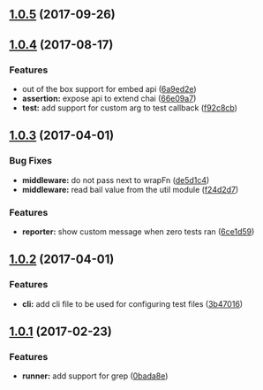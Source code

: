 <a name="1.0.5"></a>
## [1.0.5](https://github.com/thetutlage/japa/compare/v1.0.4...v1.0.5) (2017-09-26)



<a name="1.0.4"></a>
## [1.0.4](https://github.com/thetutlage/japa/compare/v1.0.3...v1.0.4) (2017-08-17)


### Features

* out of the box support for embed api ([6a9ed2e](https://github.com/thetutlage/japa/commit/6a9ed2e))
* **assertion:** expose api to extend chai ([66e09a7](https://github.com/thetutlage/japa/commit/66e09a7))
* **test:** add support for custom arg to test callback ([f92c8cb](https://github.com/thetutlage/japa/commit/f92c8cb))



<a name="1.0.3"></a>
## [1.0.3](https://github.com/thetutlage/japa/compare/v1.0.2...v1.0.3) (2017-04-01)


### Bug Fixes

* **middleware:** do not pass next to wrapFn ([de5d1c4](https://github.com/thetutlage/japa/commit/de5d1c4))
* **middleware:** read bail value from the util module ([f24d2d7](https://github.com/thetutlage/japa/commit/f24d2d7))


### Features

* **reporter:** show custom message when zero tests ran ([6ce1d59](https://github.com/thetutlage/japa/commit/6ce1d59))



<a name="1.0.2"></a>
## [1.0.2](https://github.com/thetutlage/japa/compare/v1.0.1...v1.0.2) (2017-04-01)


### Features

* **cli:** add cli file to be used for configuring test files ([3b47016](https://github.com/thetutlage/japa/commit/3b47016))



<a name="1.0.1"></a>
## [1.0.1](https://github.com/thetutlage/japa/compare/v1.0.0...v1.0.1) (2017-02-23)


### Features

* **runner:** add support for grep ([0bada8e](https://github.com/thetutlage/japa/commit/0bada8e))



